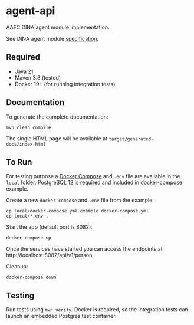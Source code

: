 # agent-api

AAFC DINA agent module implementation.

See DINA agent module [specification](https://dina-web.github.io/agent-specs/).

## Required

* Java 21
* Maven 3.8 (tested)
* Docker 19+ (for running integration tests)

## Documentation

To generate the complete documentation:
```
mvn clean compile
```

The single HTML page will be available at `target/generated-docs/index.html`

## To Run

For testing purpose a [Docker Compose](https://docs.docker.com/compose/) and `.env` file are available in the `local` folder.
PostgreSQL 12 is required and included in docker-compose example.

Create a new `docker-compose` and `.env` file from the example:
```
cp local/docker-compose.yml.example docker-compose.yml
cp local/*.env .
```

Start the app (default port is 8082):
```
docker-compose up
```

Once the services have started you can access the endpoints at http://localhost:8082/api/v1/person

Cleanup:
```
docker-compose down
```

## Testing

Run tests using `mvn verify`. Docker is required, so the integration tests can launch an embedded Postgres test container.
